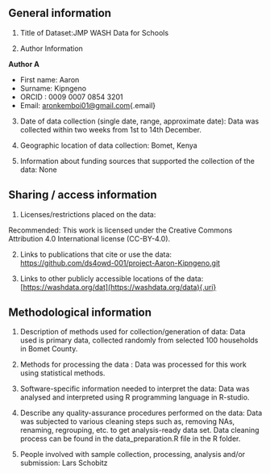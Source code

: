 ## General information

1.  Title of Dataset:JMP WASH Data for Schools

2.  Author Information

**Author A**

-   First name: Aaron
-   Surname: Kipngeno
-   ORCID : 0009 0007 0854 3201
-   Email: [aronkemboi01\@gmail.com](mailto:aronkemboi01@gmail.com){.email}

3.  Date of data collection (single date, range, approximate date): Data was collected within two weeks from 1st to 14th December.

4.  Geographic location of data collection: Bomet, Kenya

5.  Information about funding sources that supported the collection of the data: None

## Sharing / access information

1.  Licenses/restrictions placed on the data:

Recommended: This work is licensed under the Creative Commons Attribution 4.0 International license (CC-BY-4.0).

2.  Links to publications that cite or use the data: <https://github.com/ds4owd-001/project-Aaron-Kipngeno.git>

3.  Links to other publicly accessible locations of the data: [https://washdata.org/dat](https://washdata.org/data){.uri}

## Methodological information

1.  Description of methods used for collection/generation of data: Data used is primary data, collected randomly from selected 100 households in Bomet County.

2.  Methods for processing the data : Data was processed for this work using statistical methods.

3.  Software-specific information needed to interpret the data: Data was analysed and interpreted using R programming language in R-studio.

4.  Describe any quality-assurance procedures performed on the data: Data was subjected to various cleaning steps such as, removing NAs, renaming, regrouping, etc. to get analysis-ready data set. Data cleaning process can be found in the data_preparation.R file in the R folder.

5.  People involved with sample collection, processing, analysis and/or submission: Lars Schobitz
